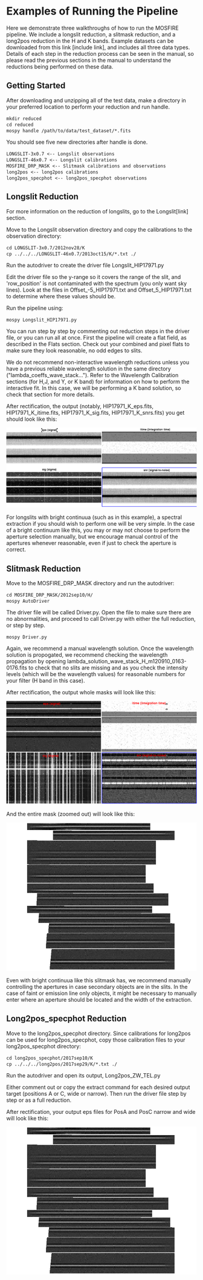 # Examples of Running the Pipeline

Here we demonstrate three walkthroughs of how to run the MOSFIRE pipeline. We include a longslit reduction, a slitmask reduction, and a long2pos reduction in the H and K bands. Example datasets can be downloaded from this link [include link], and includes all three data types. Details of each step in the reduction process can be seen in the manual, so please read the previous sections in the manual to understand the reductions being performed on these data.

## Getting Started

After downloading and unzipping all of the test data, make a directory in your preferred location to perform your reduction and run handle.

    mkdir reduced
    cd reduced
    mospy handle /path/to/data/test_dataset/*.fits
	
You should see five new directories after handle is done.
	
	LONGSLIT-3x0.7 <-- Longslit observations
	LONGSLIT-46x0.7 <-- Longslit calibrations
	MOSFIRE_DRP_MASK <-- Slitmask calibrations and observations
	long2pos <-- long2pos calibrations
	long2pos_specphot <-- long2pos_specphot observations

## Longslit Reduction

For more information on the reduction of longslits, go to the Longslit[link] section.

Move to the Longslit observation directory and copy the calibrations to the observation directory:

	cd LONGSLIT-3x0.7/2012nov28/K
	cp ../../../LONGSLIT-46x0.7/2013oct15/K/*.txt ./
	
Run the autodriver to create the driver file Longslit_HIP17971.py

Edit the driver file so the y-range so it covers the range of the slit, and 'row_position' is not contaminated with the spectrum (you only want sky lines). Look at the files in Offset_-5_HIP17971.txt and Offset_5_HIP17971.txt to determine where these values should be.

Run the pipeline using:

	mospy Longslit_HIP17971.py
	
You can run step by step by commenting out reduction steps in the driver file, or you can run all at once. First the pipeline will create a flat field, as described in the Flats section. Check out your combined and pixel flats to make sure they look reasonable, no odd edges to slits.
	
We do not recommend non-interactive wavelength reductions unless you have a previous reliable wavelength solution in the same directory ("lambda_coeffs_wave_stack..."). Refer to the Wavelength Calibration sections (for H,J, and Y, or K band) for information on how to perform the interactive fit. In this case, we will be performing a K band solution, so check that section for more details.

After rectification, the output (notably, HIP17971_K_eps.fits, HIP17971_K_itime.fits, HIP17971_K_sig.fits, HIP17971_K_snrs.fits) you get should look like this:

![Longslit DRP output](image10.png "Image showing the output of the DRP for a longslit.")

For longslits with bright continuua (such as in this example), a spectral extraction if you should wish to perform one will be very simple. In the case of a bright continuum like this, you may or may not choose to perform the aperture selection manually, but we encourage manual control of the apertures whenever reasonable, even if just to check the aperture is correct.

## Slitmask Reduction

Move to the MOSFIRE_DRP_MASK directory and run the autodriver:

	cd MOSFIRE_DRP_MASK/2012sep10/H/
	mospy AutoDriver
	
The driver file will be called Driver.py. Open the file to make sure there are no abnormalities, and proceed to call Driver.py with either the full reduction, or step by step.

	mospy Driver.py
	
Again, we recommend a manual wavelength solution. Once the wavelength solution is propogated, we recommend checking the wavelength propagation by opening lambda_solution_wave_stack_H_m120910_0163-0176.fits to check that no slits are missing and as you check the intensity levels (which will be the wavelength values) for reasonable numbers for your filter (H band in this case).

After rectification, the output whole masks will look like this:

![Slitmask DRP output](image11.png "Image showing the output of the DRP for a slitmask.")

And the entire mask (zoomed out) will look like this:

![Slitmask eps output](image12.png "Image showing the eps image for a slitmask.")

Even with bright continuua like this slitmask has, we recommend manually controlling the apertures in case secondary objects are in the slits. In the case of faint or emission line only objects, it might be necessary to manually enter where an aperture should be located and the width of the extraction.

## Long2pos_specphot Reduction

Move to the long2pos_specphot directory. Since calibrations for long2pos can be used for long2pos_specphot, copy those calibration files to your long2pos_specphot directory:

	cd long2pos_specphot/2017sep10/K
	cp ../../../long2pos/2017sep29/K/*.txt ./
	
Run the autodriver and open its output, Long2pos_ZW_TEL.py

Either comment out or copy the extract command for each desired output target (positions A or C, wide or narrow). Then run the driver file step by step or as a full reduction.

After rectification, your output eps files for PosA and PosC narrow and wide will look like this:

![Output long2pos_specphot images](image12.png "Output long2pos_specphot images")